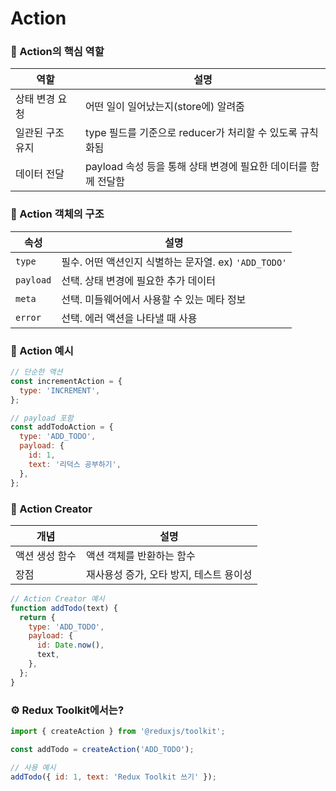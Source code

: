 # Action


### 🔧 Action의 핵심 역할
| 역할             | 설명                                                            |
|------------------|-----------------------------------------------------------------|
| 상태 변경 요청   | 어떤 일이 일어났는지(store에) 알려줌                            |
| 일관된 구조 유지 | type 필드를 기준으로 reducer가 처리할 수 있도록 규칙화됨        |
| 데이터 전달      | payload 속성 등을 통해 상태 변경에 필요한 데이터를 함께 전달함  |


### 🧠 Action 객체의 구조
| 속성       | 설명                                                      |
|------------|-----------------------------------------------------------|
| `type`     | 필수. 어떤 액션인지 식별하는 문자열. ex) `'ADD_TODO'`     |
| `payload`  | 선택. 상태 변경에 필요한 추가 데이터                      |
| `meta`     | 선택. 미들웨어에서 사용할 수 있는 메타 정보               |
| `error`    | 선택. 에러 액션을 나타낼 때 사용                          |


### 📝 Action 예시
```js
// 단순한 액션
const incrementAction = {
  type: 'INCREMENT',
};

// payload 포함
const addTodoAction = {
  type: 'ADD_TODO',
  payload: {
    id: 1,
    text: '리덕스 공부하기',
  },
};
```


### 🔧 Action Creator
| 개념           | 설명                                                       |
|----------------|------------------------------------------------------------|
| 액션 생성 함수 | 액션 객체를 반환하는 함수                                  |
| 장점           | 재사용성 증가, 오타 방지, 테스트 용이성                    |

```js
// Action Creator 예시
function addTodo(text) {
  return {
    type: 'ADD_TODO',
    payload: {
      id: Date.now(),
      text,
    },
  };
}
```


### ⚙ Redux Toolkit에서는?
```js
import { createAction } from '@reduxjs/toolkit';

const addTodo = createAction('ADD_TODO');

// 사용 예시
addTodo({ id: 1, text: 'Redux Toolkit 쓰기' });
```

